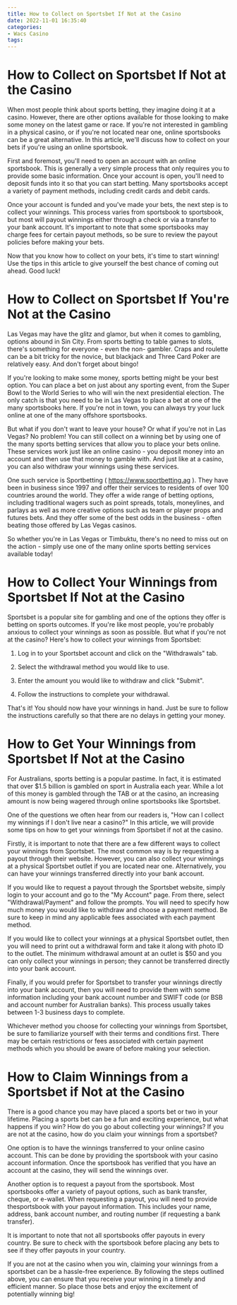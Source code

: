 ```yaml
---
title: How to Collect on Sportsbet If Not at the Casino
date: 2022-11-01 16:35:40
categories:
- Wacs Casino
tags:
---
```



#  How to Collect on Sportsbet If Not at the Casino

When most people think about sports betting, they imagine doing it at a casino. However, there are other options available for those looking to make some money on the latest game or race. If you're not interested in gambling in a physical casino, or if you're not located near one, online sportsbooks can be a great alternative. In this article, we'll discuss how to collect on your bets if you're using an online sportsbook.

First and foremost, you'll need to open an account with an online sportsbook. This is generally a very simple process that only requires you to provide some basic information. Once your account is open, you'll need to deposit funds into it so that you can start betting. Many sportsbooks accept a variety of payment methods, including credit cards and debit cards.

Once your account is funded and you've made your bets, the next step is to collect your winnings. This process varies from sportsbook to sportsbook, but most will payout winnings either through a check or via a transfer to your bank account. It's important to note that some sportsbooks may charge fees for certain payout methods, so be sure to review the payout policies before making your bets.

Now that you know how to collect on your bets, it's time to start winning! Use the tips in this article to give yourself the best chance of coming out ahead. Good luck!

#  How to Collect on Sportsbet If You're Not at the Casino

Las Vegas may have the glitz and glamor, but when it comes to gambling, options abound in Sin City. From sports betting to table games to slots, there's something for everyone - even the non- gambler. Craps and roulette can be a bit tricky for the novice, but blackjack and Three Card Poker are relatively easy. And don't forget about bingo!

If you're looking to make some money, sports betting might be your best option. You can place a bet on just about any sporting event, from the Super Bowl to the World Series to who will win the next presidential election. The only catch is that you need to be in Las Vegas to place a bet at one of the many sportsbooks here. If you're not in town, you can always try your luck online at one of the many offshore sportsbooks.

But what if you don't want to leave your house? Or what if you're not in Las Vegas? No problem! You can still collect on a winning bet by using one of the many sports betting services that allow you to place your bets online. These services work just like an online casino - you deposit money into an account and then use that money to gamble with. And just like at a casino, you can also withdraw your winnings using these services.

One such service is Sportbetting ( https://www.sportbetting.ag ). They have been in business since 1997 and offer their services to residents of over 100 countries around the world. They offer a wide range of betting options, including traditional wagers such as point spreads, totals, moneylines, and parlays as well as more creative options such as team or player props and futures bets. And they offer some of the best odds in the business - often beating those offered by Las Vegas casinos.

So whether you're in Las Vegas or Timbuktu, there's no need to miss out on the action - simply use one of the many online sports betting services available today!

#  How to Collect Your Winnings from Sportsbet If Not at the Casino

Sportsbet is a popular site for gambling and one of the options they offer is betting on sports outcomes. If you're like most people, you're probably anxious to collect your winnings as soon as possible. But what if you're not at the casino? Here's how to collect your winnings from Sportsbet:

1) Log in to your Sportsbet account and click on the "Withdrawals" tab.

2) Select the withdrawal method you would like to use.

3) Enter the amount you would like to withdraw and click "Submit".

4) Follow the instructions to complete your withdrawal.

That's it! You should now have your winnings in hand. Just be sure to follow the instructions carefully so that there are no delays in getting your money.

#  How to Get Your Winnings from Sportsbet If Not at the Casino

For Australians, sports betting is a popular pastime. In fact, it is estimated that over $1.5 billion is gambled on sport in Australia each year. While a lot of this money is gambled through the TAB or at the casino, an increasing amount is now being wagered through online sportsbooks like Sportsbet.

One of the questions we often hear from our readers is, "How can I collect my winnings if I don't live near a casino?" In this article, we will provide some tips on how to get your winnings from Sportsbet if not at the casino.

Firstly, it is important to note that there are a few different ways to collect your winnings from Sportsbet. The most common way is by requesting a payout through their website. However, you can also collect your winnings at a physical Sportsbet outlet if you are located near one. Alternatively, you can have your winnings transferred directly into your bank account.

If you would like to request a payout through the Sportsbet website, simply login to your account and go to the "My Account" page. From there, select "Withdrawal/Payment" and follow the prompts. You will need to specify how much money you would like to withdraw and choose a payment method. Be sure to keep in mind any applicable fees associated with each payment method.

If you would like to collect your winnings at a physical Sportsbet outlet, then you will need to print out a withdrawal form and take it along with photo ID to the outlet. The minimum withdrawal amount at an outlet is $50 and you can only collect your winnings in person; they cannot be transferred directly into your bank account.

Finally, if you would prefer for Sportsbet to transfer your winnings directly into your bank account, then you will need to provide them with some information including your bank account number and SWIFT code (or BSB and account number for Australian banks). This process usually takes between 1-3 business days to complete.

Whichever method you choose for collecting your winnings from Sportsbet, be sure to familiarize yourself with their terms and conditions first. There may be certain restrictions or fees associated with certain payment methods which you should be aware of before making your selection.

#  How to Claim Winnings from a Sportsbet if Not at the Casino

There is a good chance you may have placed a sports bet or two in your lifetime. Placing a sports bet can be a fun and exciting experience, but what happens if you win? How do you go about collecting your winnings? If you are not at the casino, how do you claim your winnings from a sportsbet?

One option is to have the winnings transferred to your online casino account. This can be done by providing the sportsbook with your casino account information. Once the sportsbook has verified that you have an account at the casino, they will send the winnings over.

Another option is to request a payout from the sportsbook. Most sportsbooks offer a variety of payout options, such as bank transfer, cheque, or e-wallet. When requesting a payout, you will need to provide thesportsbook with your payout information. This includes your name, address, bank account number, and routing number (if requesting a bank transfer).

It is important to note that not all sportsbooks offer payouts in every country. Be sure to check with the sportsbook before placing any bets to see if they offer payouts in your country.

If you are not at the casino when you win, claiming your winnings from a sportsbet can be a hassle-free experience. By following the steps outlined above, you can ensure that you receive your winning in a timely and efficient manner. So place those bets and enjoy the excitement of potentially winning big!
